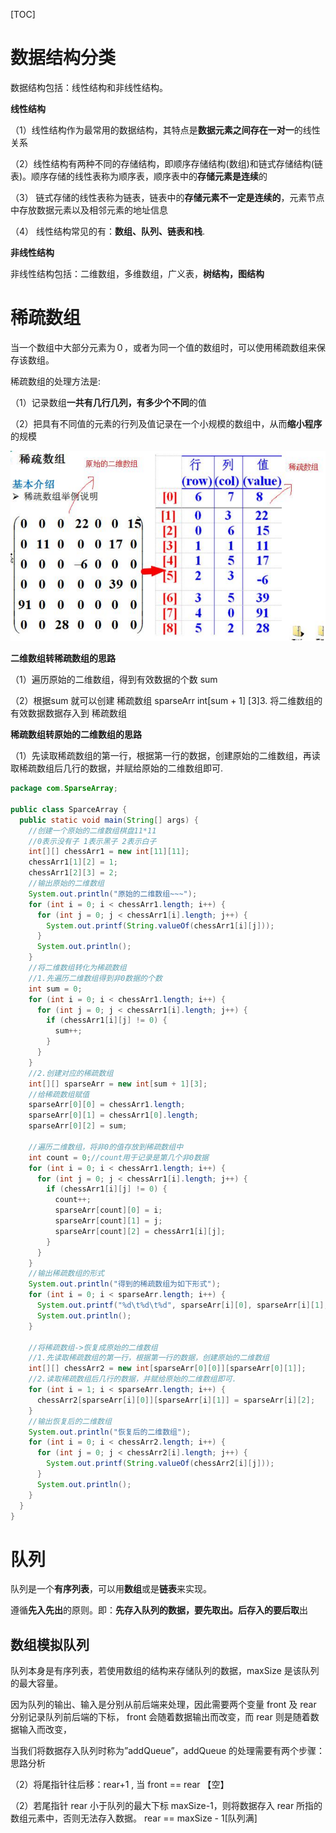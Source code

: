 [TOC]

# 数据结构分类

数据结构包括：线性结构和非线性结构。

**线性结构** 

（1）线性结构作为最常用的数据结构，其特点是**数据元素之间存在一对一**的线性关系 

（2）线性结构有两种不同的存储结构，即顺序存储结构(数组)和链式存储结构(链表)。顺序存储的线性表称为顺序表，顺序表中的**存储元素是连续**的 

（3） 链式存储的线性表称为链表，链表中的**存储元素不一定是连续的**，元素节点中存放数据元素以及相邻元素的地址信息 

（4） 线性结构常见的有：**数组、队列、链表和栈**.

**非线性结构**

非线性结构包括：二维数组，多维数组，广义表，**树结构，图结构**

# 稀疏数组

当一个数组中大部分元素为０，或者为同一个值的数组时，可以使用稀疏数组来保存该数组。

稀疏数组的处理方法是: 

（1）记录数组**一共有几行几列，有多少个不同**的值 

（2）把具有不同值的元素的行列及值记录在一个小规模的数组中，从而**缩小程序**的规模

![截屏2023-02-20 17.38.57](JAVA%E6%95%B0%E6%8D%AE%E7%BB%93%E6%9E%84%E4%B8%8E%E7%AE%97%E6%B3%95/%E6%88%AA%E5%B1%8F2023-02-20%2017.38.57.png)

**二维数组转稀疏数组的思路**

（1）遍历原始的二维数组，得到有效数据的个数 sum

（2）根据sum 就可以创建 稀疏数组 sparseArr   int[sum + 1] [3]3. 将二维数组的有效数据数据存入到 稀疏数组

**稀疏数组转原始的二维数组的思路**

（1）先读取稀疏数组的第一行，根据第一行的数据，创建原始的二维数组，再读取稀疏数组后几行的数据，并赋给原始的二维数组即可.

```java
package com.SparseArray;

public class SparceArray {
  public static void main(String[] args) {
    //创建一个原始的二维数组棋盘11*11
    //0表示没有子 1表示黑子 2表示白子
    int[][] chessArr1 = new int[11][11];
    chessArr1[1][2] = 1;
    chessArr1[2][3] = 2;
    //输出原始的二维数组
    System.out.println("原始的二维数组~~~");
    for (int i = 0; i < chessArr1.length; i++) {
      for (int j = 0; j < chessArr1[i].length; j++) {
        System.out.printf(String.valueOf(chessArr1[i][j]));
      }
      System.out.println();
    }
    //将二维数组转化为稀疏数组
    //1.先遍历二维数组得到非0数据的个数
    int sum = 0;
    for (int i = 0; i < chessArr1.length; i++) {
      for (int j = 0; j < chessArr1[i].length; j++) {
        if (chessArr1[i][j] != 0) {
          sum++;
        }
      }
    }
    //2.创建对应的稀疏数组
    int[][] sparseArr = new int[sum + 1][3];
    //给稀疏数组赋值
    sparseArr[0][0] = chessArr1.length;
    sparseArr[0][1] = chessArr1[0].length;
    sparseArr[0][2] = sum;

    //遍历二维数组，将非0的值存放到稀疏数组中
    int count = 0;//count用于记录是第几个非0数据
    for (int i = 0; i < chessArr1.length; i++) {
      for (int j = 0; j < chessArr1[i].length; j++) {
        if (chessArr1[i][j] != 0) {
          count++;
          sparseArr[count][0] = i;
          sparseArr[count][1] = j;
          sparseArr[count][2] = chessArr1[i][j];
        }
      }
    }
    //输出稀疏数组的形式
    System.out.println("得到的稀疏数组为如下形式");
    for (int i = 0; i < sparseArr.length; i++) {
      System.out.printf("%d\t%d\t%d", sparseArr[i][0], sparseArr[i][1], sparseArr[i][2]);
      System.out.println();
    }

    //将稀疏数组->恢复成原始的二维数组
    //1.先读取稀疏数组的第一行，根据第一行的数据，创建原始的二维数组
    int[][] chessArr2 = new int[sparseArr[0][0]][sparseArr[0][1]];
    //2.读取稀疏数组后几行的数据，并赋给原始的二维数组即可.
    for (int i = 1; i < sparseArr.length; i++) {
      chessArr2[sparseArr[i][0]][sparseArr[i][1]] = sparseArr[i][2];
    }
    //输出恢复后的二维数组
    System.out.println("恢复后的二维数组");
    for (int i = 0; i < chessArr2.length; i++) {
      for (int j = 0; j < chessArr2[i].length; j++) {
        System.out.printf(String.valueOf(chessArr2[i][j]));
      }
      System.out.println();
    }
  }
}

```

# 队列

队列是一个**有序列表**，可以用**数组**或是**链表**来实现。 

遵循**先入先出**的原则。即：**先存入队列的数据，要先取出。后存入的要后取**出 

## 数组模拟队列

队列本身是有序列表，若使用数组的结构来存储队列的数据，maxSize 是该队列的最大容量。 

因为队列的输出、输入是分别从前后端来处理，因此需要两个变量 front 及 rear 分别记录队列前后端的下标， front 会随着数据输出而改变，而 rear 则是随着数据输入而改变，

当我们将数据存入队列时称为”addQueue”，addQueue 的处理需要有两个步骤：思路分析 

（2）将尾指针往后移：rear+1 , 当 front == rear 【空】 

（2）若尾指针 rear 小于队列的最大下标 maxSize-1，则将数据存入 rear 所指的数组元素中，否则无法存入数据。 rear == maxSize - 1[队列满]